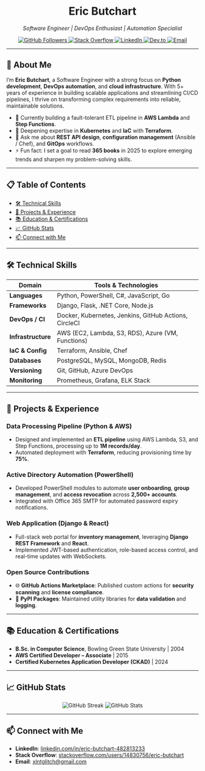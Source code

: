 <!-- README.md -->

<div align="center">
  <h1>Eric Butchart</h1>
  <p><em>Software Engineer | DevOps Enthusiast | Automation Specialist</em></p>
  
  <!-- Badges -->
  <p>
    <a href="https://github.com/xlnt-glitch">
      <img src="https://img.shields.io/github/followers/xlnt-glitch?label=Follow&style=social" alt="GitHub Followers" />
    </a>
    <a href="https://stackoverflow.com/users/14830756/eric-butchart">
      <img src="https://img.shields.io/badge/Stack%20Overflow-Developer-orange?style=flat&logo=stackoverflow" alt="Stack Overflow" />
    </a>
    <a href="https://www.linkedin.com/in/eric-butchart-482813233/">
      <img src="https://img.shields.io/badge/LinkedIn-Professional-blue?style=flat&logo=linkedin" alt="LinkedIn" />
    </a>
    <a href="https://dev.to/xlntglitch">
      <img src="https://img.shields.io/badge/Dev.to-Writer-007ACC?style=flat&logo=devdotto" alt="Dev.to" />
    </a>
    <a href="mailto:xlntglitch@gmail.com">
      <img src="https://img.shields.io/badge/Email-Contact-red?style=flat&logo=gmail" alt="Email" />
    </a>
  </p>
</div>

---

## 👋 About Me

I’m **Eric Butchart**, a Software Engineer with a strong focus on **Python development**, **DevOps automation**, and **cloud infrastructure**. With 5+ years of experience in building scalable applications and streamlining CI/CD pipelines, I thrive on transforming complex requirements into reliable, maintainable solutions.

- 🔭 Currently building a fault-tolerant ETL pipeline in **AWS Lambda** and **Step Functions**.
- 🌱 Deepening expertise in **Kubernetes** and **IaC** with **Terraform**.
- 💬 Ask me about **REST API design**, **configuration management** (Ansible / Chef), and **GitOps** workflows.
- ⚡ Fun fact: I set a goal to read **365 books** in 2025 to explore emerging trends and sharpen my problem-solving skills.

---

## 📋 Table of Contents

- [🛠️ Technical Skills](#️-technical-skills)
- [🚀 Projects & Experience](#-projects--experience)
- [📚 Education & Certifications](#-education--certifications)
- [📈 GitHub Stats](#-github-stats)
- [📫 Connect with Me](#-connect-with-me)

---

## 🛠️ Technical Skills

| Domain          | Tools & Technologies                   |
|-----------------|----------------------------------------|
| **Languages**   | Python, PowerShell, C#, JavaScript, Go|
| **Frameworks**  | Django, Flask, .NET Core, Node.js      |
| **DevOps / CI** | Docker, Kubernetes, Jenkins, GitHub Actions, CircleCI |
| **Infrastructure** | AWS (EC2, Lambda, S3, RDS), Azure (VM, Functions) |
| **IaC & Config**| Terraform, Ansible, Chef              |
| **Databases**   | PostgreSQL, MySQL, MongoDB, Redis      |
| **Versioning**  | Git, GitHub, Azure DevOps              |
| **Monitoring**  | Prometheus, Grafana, ELK Stack         |

---

## 🚀 Projects & Experience

### Data Processing Pipeline (Python & AWS)
- Designed and implemented an **ETL pipeline** using AWS Lambda, S3, and Step Functions, processing up to **1M records/day**.
- Automated deployment with **Terraform**, reducing provisioning time by **75%**.

### Active Directory Automation (PowerShell)
- Developed PowerShell modules to automate **user onboarding**, **group management**, and **access revocation** across **2,500+ accounts**.
- Integrated with Office 365 SMTP for automated password expiry notifications.

### Web Application (Django & React)
- Full-stack web portal for **inventory management**, leveraging **Django REST Framework** and **React**.
- Implemented JWT-based authentication, role-based access control, and real-time updates with WebSockets.

### Open Source Contributions
- 🌐 **GitHub Actions Marketplace**: Published custom actions for **security scanning** and **license compliance**.
- 🐍 **PyPI Packages**: Maintained utility libraries for **data validation** and **logging**.

---

## 📚 Education & Certifications

- **B.Sc. in Computer Science**, Bowling Green State University | 2004
- **AWS Certified Developer – Associate** | 2015
- **Certified Kubernetes Application Developer (CKAD)** | 2024

---

## 📈 GitHub Stats

<div align="center">
  <img src="https://github-readme-streak-stats.herokuapp.com?user=xlnt-glitch&theme=dark&hide_border=true" alt="GitHub Streak" />
  <img src="https://github-readme-stats.vercel.app/api?username=xlnt-glitch&show_icons=true&theme=dark&hide_border=true" alt="GitHub Stats" />
</div>

---

## 📫 Connect with Me

- **LinkedIn**: [linkedin.com/in/eric-butchart-482813233](https://www.linkedin.com/in/eric-butchart-482813233/)
- **Stack Overflow**: [stackoverflow.com/users/14830756/eric-butchart](https://stackoverflow.com/users/14830756/eric-butchart)
- **Email**: xlntglitch@gmail.com

<!-- End of README -->

